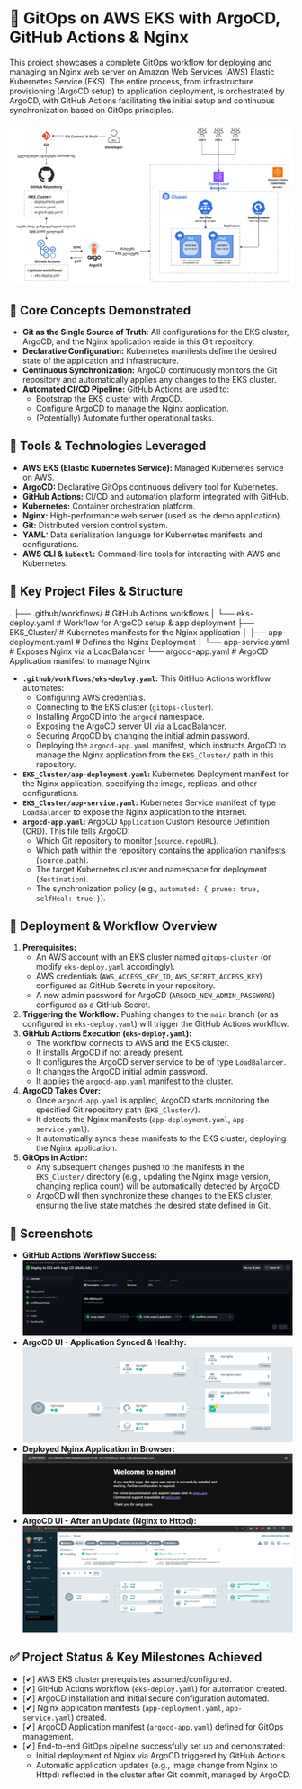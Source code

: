 # 🚀 GitOps on AWS EKS with ArgoCD, GitHub Actions & Nginx

This project showcases a complete GitOps workflow for deploying and managing an Nginx web server on Amazon Web Services (AWS) Elastic Kubernetes Service (EKS). The entire process, from infrastructure provisioning (ArgoCD setup) to application deployment, is orchestrated by ArgoCD, with GitHub Actions facilitating the initial setup and continuous synchronization based on GitOps principles.

![Workflow](workflow.png)

## 🌟 Core Concepts Demonstrated

*   **Git as the Single Source of Truth:** All configurations for the EKS cluster, ArgoCD, and the Nginx application reside in this Git repository.
*   **Declarative Configuration:** Kubernetes manifests define the desired state of the application and infrastructure.
*   **Continuous Synchronization:** ArgoCD continuously monitors the Git repository and automatically applies any changes to the EKS cluster.
*   **Automated CI/CD Pipeline:** GitHub Actions are used to:
    *   Bootstrap the EKS cluster with ArgoCD.
    *   Configure ArgoCD to manage the Nginx application.
    *   (Potentially) Automate further operational tasks.

## 🔧 Tools & Technologies Leveraged

*   **AWS EKS (Elastic Kubernetes Service):** Managed Kubernetes service on AWS.
*   **ArgoCD:** Declarative GitOps continuous delivery tool for Kubernetes.
*   **GitHub Actions:** CI/CD and automation platform integrated with GitHub.
*   **Kubernetes:** Container orchestration platform.
*   **Nginx:** High-performance web server (used as the demo application).
*   **Git:** Distributed version control system.
*   **YAML:** Data serialization language for Kubernetes manifests and configurations.
*   **AWS CLI & `kubectl`:** Command-line tools for interacting with AWS and Kubernetes.

## 📁 Key Project Files & Structure
.
├── .github/workflows/ # GitHub Actions workflows
│ └── eks-deploy.yaml # Workflow for ArgoCD setup & app deployment
├── EKS_Cluster/ # Kubernetes manifests for the Nginx application
│ ├── app-deployment.yaml # Defines the Nginx Deployment
│ └── app-service.yaml # Exposes Nginx via a LoadBalancer
└── argocd-app.yaml # ArgoCD Application manifest to manage Nginx


*   **`.github/workflows/eks-deploy.yaml`:** This GitHub Actions workflow automates:
    *   Configuring AWS credentials.
    *   Connecting to the EKS cluster (`gitops-cluster`).
    *   Installing ArgoCD into the `argocd` namespace.
    *   Exposing the ArgoCD server UI via a LoadBalancer.
    *   Securing ArgoCD by changing the initial admin password.
    *   Deploying the `argocd-app.yaml` manifest, which instructs ArgoCD to manage the Nginx application from the `EKS_Cluster/` path in this repository.
*   **`EKS_Cluster/app-deployment.yaml`:** Kubernetes Deployment manifest for the Nginx application, specifying the image, replicas, and other configurations.
*   **`EKS_Cluster/app-service.yaml`:** Kubernetes Service manifest of type `LoadBalancer` to expose the Nginx application to the internet.
*   **`argocd-app.yaml`:** ArgoCD `Application` Custom Resource Definition (CRD). This file tells ArgoCD:
    *   Which Git repository to monitor (`source.repoURL`).
    *   Which path within the repository contains the application manifests (`source.path`).
    *   The target Kubernetes cluster and namespace for deployment (`destination`).
    *   The synchronization policy (e.g., `automated: { prune: true, selfHeal: true }`).

## 🚀 Deployment & Workflow Overview

1.  **Prerequisites:**
    *   An AWS account with an EKS cluster named `gitops-cluster` (or modify `eks-deploy.yaml` accordingly).
    *   AWS credentials (`AWS_ACCESS_KEY_ID`, `AWS_SECRET_ACCESS_KEY`) configured as GitHub Secrets in your repository.
    *   A new admin password for ArgoCD (`ARGOCD_NEW_ADMIN_PASSWORD`) configured as a GitHub Secret.
2.  **Triggering the Workflow:** Pushing changes to the `main` branch (or as configured in `eks-deploy.yaml`) will trigger the GitHub Actions workflow.
3.  **GitHub Actions Execution (`eks-deploy.yaml`):**
    *   The workflow connects to AWS and the EKS cluster.
    *   It installs ArgoCD if not already present.
    *   It configures the ArgoCD server service to be of type `LoadBalancer`.
    *   It changes the ArgoCD initial admin password.
    *   It applies the `argocd-app.yaml` manifest to the cluster.
4.  **ArgoCD Takes Over:**
    *   Once `argocd-app.yaml` is applied, ArgoCD starts monitoring the specified Git repository path (`EKS_Cluster/`).
    *   It detects the Nginx manifests (`app-deployment.yaml`, `app-service.yaml`).
    *   It automatically syncs these manifests to the EKS cluster, deploying the Nginx application.
5.  **GitOps in Action:**
    *   Any subsequent changes pushed to the manifests in the `EKS_Cluster/` directory (e.g., updating the Nginx image version, changing replica count) will be automatically detected by ArgoCD.
    *   ArgoCD will then synchronize these changes to the EKS cluster, ensuring the live state matches the desired state defined in Git.


## 📸 Screenshots

*   **GitHub Actions Workflow Success:**
![GitHub Actions](actions.png)
*   **ArgoCD UI - Application Synced & Healthy:**
![ArgoCD UI](argocd.png)
*   **Deployed Nginx Application in Browser:**
![Nginx App Screenshot](nginx_app.png)
*   **ArgoCD UI - After an Update (Nginx to Httpd):**
![ArgoCD UI](argocdhttpd.png)

## ✅ Project Status & Key Milestones Achieved

*   [✔] AWS EKS cluster prerequisites assumed/configured.
*   [✔] GitHub Actions workflow (`eks-deploy.yaml`) for automation created.
*   [✔] ArgoCD installation and initial secure configuration automated.
*   [✔] Nginx application manifests (`app-deployment.yaml`, `app-service.yaml`) created.
*   [✔] ArgoCD Application manifest (`argocd-app.yaml`) defined for GitOps management.
*   [✔] End-to-end GitOps pipeline successfully set up and demonstrated:
    *   Initial deployment of Nginx via ArgoCD triggered by GitHub Actions.
    *   Automatic application updates (e.g., image change from Nginx to Httpd) reflected in the cluster after Git commit, managed by ArgoCD.
